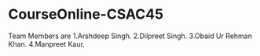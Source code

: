 # CourseOnline-CSAC45  
Team Members are
1.Arshdeep Singh.
2.Dilpreet Singh.
3.Obaid Ur Rehman Khan.
4.Manpreet Kaur.
